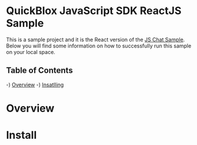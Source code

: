 # QuickBlox JavaScript SDK ReactJS Sample

This is a sample project and it is the React version of the [JS Chat Sample](https://github.com/QuickBlox/quickblox-javascript-sdk/tree/gh-pages/samples).
Below you will find some information on how to successfully run this sample on your local space.

## Table of Contents
-) [Overview](##overview)
-) [Insatlling](#install)


# Overview

# Install